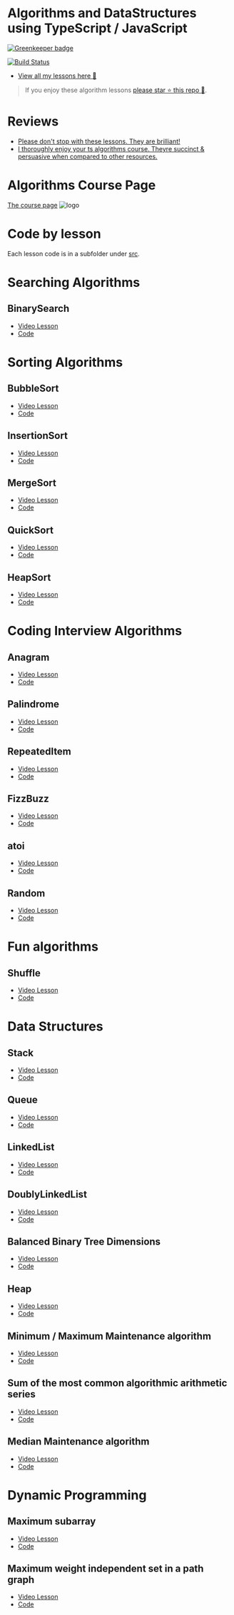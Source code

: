 # Algorithms and DataStructures using TypeScript / JavaScript

[![Greenkeeper badge](https://badges.greenkeeper.io/basarat/algorithms.svg)](https://greenkeeper.io/)

[![Build Status][travis-image]][travis-url]

* [View all my lessons here 🌹](https://egghead.io/instructors/basarat-ali-syed/)

> If you enjoy these algorithm lessons [please star ⭐ this repo 🌟](https://github.com/basarat/algorithms/stargazers).

# Reviews
* [Please don't stop with these lessons. They are brilliant!](https://twitter.com/omkar_p/status/908318488648982529)
* [I thoroughly enjoy your ts algorithms course. Theyre succinct & persuasive when compared to other resources.](https://twitter.com/2_up/status/908160586206273537)

# Algorithms Course Page
[The course page](https://egghead.io/courses/build-algorithms-using-typescript)
![logo](https://raw.githubusercontent.com/basarat/algorithms/master/logo.png)

# Code by lesson
Each lesson code is in a subfolder under [src](https://github.com/basarat/algorithms/tree/master/src).

# Searching Algorithms
## BinarySearch
* [Video Lesson](https://egghead.io/lessons/typescript-binary-search-algorithm-using-typescript)
* [Code](https://github.com/basarat/algorithms/tree/master/src/binarySearch)

# Sorting Algorithms
## BubbleSort
* [Video Lesson](https://egghead.io/lessons/typescript-bubble-sort-using-typescript)
* [Code](https://github.com/basarat/algorithms/tree/master/src/bubbleSort)

## InsertionSort
* [Video Lesson](https://egghead.io/lessons/typescript-insertion-sort-algorithm-using-typescript)
* [Code](https://github.com/basarat/algorithms/tree/master/src/insertionSort)

## MergeSort
* [Video Lesson](https://egghead.io/lessons/typescript-merge-sort-algorithm-using-typescript)
* [Code](https://github.com/basarat/algorithms/tree/master/src/mergeSort)

## QuickSort
* [Video Lesson](https://egghead.io/lessons/javascript-quicksort-algorithm-using-typescript)
* [Code](https://github.com/basarat/algorithms/tree/master/src/quickSort)

## HeapSort
* [Video Lesson](https://egghead.io/lessons/implement-the-heapsort-algorithm-using-typescript-javascript)
* [Code](https://github.com/basarat/algorithms/tree/master/src/heapSort)

# Coding Interview Algorithms
## Anagram
* [Video Lesson](https://egghead.io/lessons/typescript-algorithm-to-determine-if-two-strings-are-an-anagram)
* [Code](https://github.com/basarat/algorithms/tree/master/src/anagram)

## Palindrome
* [Video Lesson](https://egghead.io/lessons/typescript-algorithm-to-determine-if-a-string-is-a-palindrome)
* [Code](https://github.com/basarat/algorithms/tree/master/src/palindrome)

## RepeatedItem
* [Video Lesson](https://egghead.io/lessons/typescript-find-the-repeated-item-in-an-array-using-typescript)
* [Code](https://github.com/basarat/algorithms/tree/master/src/repeatedItem)

## FizzBuzz
* [Video Lesson](https://egghead.io/lessons/typescript-coding-interview-fizzbuzz-problem-and-its-solution)
* [Code](https://github.com/basarat/algorithms/tree/master/src/fizzBuzz)

## atoi
* [Video Lesson](https://egghead.io/lessons/typescript-parse-a-string-to-an-integer)
* [Code](https://github.com/basarat/algorithms/tree/master/src/atoi)

## Random
* [Video Lesson](https://egghead.io/lessons/typescript-create-random-integers-in-a-given-range)
* [Code](https://github.com/basarat/algorithms/tree/master/src/random)

# Fun algorithms
## Shuffle
* [Video Lesson](https://egghead.io/lessons/typescript-shuffle-an-array)
* [Code](https://github.com/basarat/algorithms/tree/master/src/shuffle)

# Data Structures
## Stack
* [Video Lesson](https://egghead.io/lessons/typescript-stack-implementation-using-typescript)
* [Code](https://github.com/basarat/algorithms/tree/master/src/stack)

## Queue
* [Video Lesson](https://egghead.io/lessons/https://egghead.io/lessons/typescript-queue-implementation-using-typescript)
* [Code](https://github.com/basarat/algorithms/tree/master/src/queue)

## LinkedList
* [Video Lesson](https://egghead.io/lessons/typescript-implement-a-singly-linked-list-in-typescript)
* [Code](https://github.com/basarat/algorithms/tree/master/src/linkedList)

## DoublyLinkedList
* [Video Lesson](https://egghead.io/lessons/typescript-implement-a-doubly-linked-list-in-typescript)
* [Code](https://github.com/basarat/algorithms/tree/master/src/doublyLinkedList)

## Balanced Binary Tree Dimensions
* [Video Lesson](https://egghead.io/lessons/max-items-and-max-height-of-a-completely-balanced-binary-tree)
* [Code](https://github.com/basarat/algorithms/tree/master/src/binaryTreeDimenions)


## Heap
* [Video Lesson](https://egghead.io/lessons/typescript-implement-heap-data-structure-using-javascript)
* [Code](https://github.com/basarat/algorithms/tree/master/src/heap)

## Minimum / Maximum Maintenance algorithm
* [Video Lesson](https://egghead.io/lessons/minimum-maximum-maintenance-algorithm-implementation-using-javascript-typescript)
* [Code](https://github.com/basarat/algorithms/tree/master/src/rankMaintenance)

## Sum of the most common algorithmic arithmetic series
* [Video Lesson](https://egghead.io/lessons/sum-of-the-most-common-algorithmic-arithmetic-series)
* [Code](https://github.com/basarat/algorithms/tree/master/src/aritmeticSeries)

## Median Maintenance algorithm
* [Video Lesson](https://egghead.io/lessons/median-maintenance-algorithm-implementation-using-typescript-javascript)
* [Code](https://github.com/basarat/algorithms/tree/master/src/medianMaintenance)

# Dynamic Programming
## Maximum subarray
* [Video Lesson](https://egghead.io/lessons/typescript-maximum-contiguous-subarray-algorithm-implementation-using-typescript-javascript)
* [Code](https://github.com/basarat/algorithms/tree/master/src/maximumSubarray)

## Maximum weight independent set in a path graph
* [Video Lesson](TODO)
* [Code](https://github.com/basarat/algorithms/tree/master/src/maximumWeightIndependentSetPathGraph)

[travis-image]:https://travis-ci.org/basarat/algorithms.svg?branch=master
[travis-url]:https://travis-ci.org/basarat/algorithms
